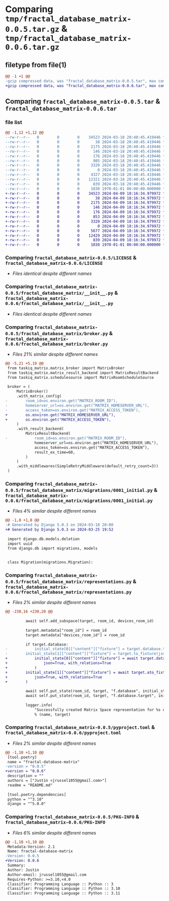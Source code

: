 # Comparing `tmp/fractal_database_matrix-0.0.5.tar.gz` & `tmp/fractal_database_matrix-0.0.6.tar.gz`

## filetype from file(1)

```diff
@@ -1 +1 @@
-gzip compressed data, was "fractal_database_matrix-0.0.5.tar", max compression
+gzip compressed data, was "fractal_database_matrix-0.0.6.tar", max compression
```

## Comparing `fractal_database_matrix-0.0.5.tar` & `fractal_database_matrix-0.0.6.tar`

### file list

```diff
@@ -1,12 +1,12 @@
--rw-r--r--   0        0        0    34523 2024-03-18 20:40:45.419446 fractal_database_matrix-0.0.5/LICENSE
--rw-r--r--   0        0        0       38 2024-03-18 20:40:45.419446 fractal_database_matrix-0.0.5/README.md
--rw-r--r--   0        0        0     2175 2024-03-18 20:40:45.419446 fractal_database_matrix-0.0.5/fractal_database_matrix/__init__.py
--rw-r--r--   0        0        0      146 2024-03-18 20:40:45.419446 fractal_database_matrix-0.0.5/fractal_database_matrix/admin.py
--rw-r--r--   0        0        0      176 2024-03-18 20:40:45.419446 fractal_database_matrix-0.0.5/fractal_database_matrix/apps.py
--rw-r--r--   0        0        0      985 2024-03-18 20:40:45.419446 fractal_database_matrix-0.0.5/fractal_database_matrix/broker.py
--rw-r--r--   0        0        0     3320 2024-03-18 20:40:45.419446 fractal_database_matrix-0.0.5/fractal_database_matrix/migrations/0001_initial.py
--rw-r--r--   0        0        0        0 2024-03-18 20:40:45.419446 fractal_database_matrix-0.0.5/fractal_database_matrix/migrations/__init__.py
--rw-r--r--   0        0        0     4327 2024-03-18 20:40:45.419446 fractal_database_matrix-0.0.5/fractal_database_matrix/models.py
--rw-r--r--   0        0        0    12321 2024-03-18 20:40:45.419446 fractal_database_matrix-0.0.5/fractal_database_matrix/representations.py
--rw-r--r--   0        0        0      839 2024-03-18 20:40:45.419446 fractal_database_matrix-0.0.5/pyproject.toml
--rw-r--r--   0        0        0     1030 1970-01-01 00:00:00.000000 fractal_database_matrix-0.0.5/PKG-INFO
+-rw-r--r--   0        0        0    34523 2024-04-09 18:16:34.979972 fractal_database_matrix-0.0.6/LICENSE
+-rw-r--r--   0        0        0       38 2024-04-09 18:16:34.979972 fractal_database_matrix-0.0.6/README.md
+-rw-r--r--   0        0        0     2175 2024-04-09 18:16:34.979972 fractal_database_matrix-0.0.6/fractal_database_matrix/__init__.py
+-rw-r--r--   0        0        0      146 2024-04-09 18:16:34.979972 fractal_database_matrix-0.0.6/fractal_database_matrix/admin.py
+-rw-r--r--   0        0        0      176 2024-04-09 18:16:34.979972 fractal_database_matrix-0.0.6/fractal_database_matrix/apps.py
+-rw-r--r--   0        0        0      853 2024-04-09 18:16:34.979972 fractal_database_matrix-0.0.6/fractal_database_matrix/broker.py
+-rw-r--r--   0        0        0     3320 2024-04-09 18:16:34.979972 fractal_database_matrix-0.0.6/fractal_database_matrix/migrations/0001_initial.py
+-rw-r--r--   0        0        0        0 2024-04-09 18:16:34.979972 fractal_database_matrix-0.0.6/fractal_database_matrix/migrations/__init__.py
+-rw-r--r--   0        0        0     5677 2024-04-09 18:16:34.979972 fractal_database_matrix-0.0.6/fractal_database_matrix/models.py
+-rw-r--r--   0        0        0    12429 2024-04-09 18:16:34.979972 fractal_database_matrix-0.0.6/fractal_database_matrix/representations.py
+-rw-r--r--   0        0        0      839 2024-04-09 18:16:34.979972 fractal_database_matrix-0.0.6/pyproject.toml
+-rw-r--r--   0        0        0     1030 1970-01-01 00:00:00.000000 fractal_database_matrix-0.0.6/PKG-INFO
```

### Comparing `fractal_database_matrix-0.0.5/LICENSE` & `fractal_database_matrix-0.0.6/LICENSE`

 * *Files identical despite different names*

### Comparing `fractal_database_matrix-0.0.5/fractal_database_matrix/__init__.py` & `fractal_database_matrix-0.0.6/fractal_database_matrix/__init__.py`

 * *Files identical despite different names*

### Comparing `fractal_database_matrix-0.0.5/fractal_database_matrix/broker.py` & `fractal_database_matrix-0.0.6/fractal_database_matrix/broker.py`

 * *Files 21% similar despite different names*

```diff
@@ -5,21 +5,19 @@
 from taskiq_matrix.matrix_broker import MatrixBroker
 from taskiq_matrix.matrix_result_backend import MatrixResultBackend
 from taskiq_matrix.schedulesource import MatrixRoomScheduleSource
 
 broker = (
     MatrixBroker()
     .with_matrix_config(
-        room_id=os.environ.get("MATRIX_ROOM_ID"),
-        homeserver_url=os.environ.get("MATRIX_HOMESERVER_URL"),
-        access_token=os.environ.get("MATRIX_ACCESS_TOKEN"),
+        os.environ.get("MATRIX_HOMESERVER_URL"),
+        os.environ.get("MATRIX_ACCESS_TOKEN"),
     )
     .with_result_backend(
         MatrixResultBackend(
-            room_id=os.environ.get("MATRIX_ROOM_ID"),
             homeserver_url=os.environ.get("MATRIX_HOMESERVER_URL"),
             access_token=os.environ.get("MATRIX_ACCESS_TOKEN"),
             result_ex_time=60,
         )
     )
     .with_middlewares(SimpleRetryMiddleware(default_retry_count=3))
 )
```

### Comparing `fractal_database_matrix-0.0.5/fractal_database_matrix/migrations/0001_initial.py` & `fractal_database_matrix-0.0.6/fractal_database_matrix/migrations/0001_initial.py`

 * *Files 4% similar despite different names*

```diff
@@ -1,8 +1,8 @@
-# Generated by Django 5.0.3 on 2024-03-18 20:00
+# Generated by Django 5.0.3 on 2024-03-25 19:52
 
 import django.db.models.deletion
 import uuid
 from django.db import migrations, models
 
 
 class Migration(migrations.Migration):
```

### Comparing `fractal_database_matrix-0.0.5/fractal_database_matrix/representations.py` & `fractal_database_matrix-0.0.6/fractal_database_matrix/representations.py`

 * *Files 2% similar despite different names*

```diff
@@ -230,16 +230,20 @@
 
         await self.add_subspace(target, room_id, devices_room_id)
 
         target.metadata["room_id"] = room_id
         target.metadata["devices_room_id"] = room_id
 
         if target.database:
-            initial_state[0]["content"]["fixture"] = target.database.to_fixture(json=True)
-        initial_state[1]["content"]["fixture"] = target.to_fixture(json=True)
+            initial_state[0]["content"]["fixture"] = await target.database.ato_fixture(
+                json=True, with_relations=True
+            )
+        initial_state[1]["content"]["fixture"] = await target.ato_fixture(
+            json=True, with_relations=True
+        )
 
         await self.put_state(room_id, target, "f.database", initial_state[0]["content"])
         await self.put_state(room_id, target, "f.database.target", initial_state[1]["content"])
 
         logger.info(
             "Successfully created Matrix Space representation for %s on target %s"
             % (name, target)
```

### Comparing `fractal_database_matrix-0.0.5/pyproject.toml` & `fractal_database_matrix-0.0.6/pyproject.toml`

 * *Files 2% similar despite different names*

```diff
@@ -1,10 +1,10 @@
 [tool.poetry]
 name = "fractal-database-matrix"
-version = "0.0.5"
+version = "0.0.6"
 description = ""
 authors = ["Justin <jrussel1055@gmail.com>"]
 readme = "README.md"
 
 [tool.poetry.dependencies]
 python = "^3.10"
 django = "^5.0.0"
```

### Comparing `fractal_database_matrix-0.0.5/PKG-INFO` & `fractal_database_matrix-0.0.6/PKG-INFO`

 * *Files 6% similar despite different names*

```diff
@@ -1,10 +1,10 @@
 Metadata-Version: 2.1
 Name: fractal-database-matrix
-Version: 0.0.5
+Version: 0.0.6
 Summary: 
 Author: Justin
 Author-email: jrussel1055@gmail.com
 Requires-Python: >=3.10,<4.0
 Classifier: Programming Language :: Python :: 3
 Classifier: Programming Language :: Python :: 3.10
 Classifier: Programming Language :: Python :: 3.11
```

